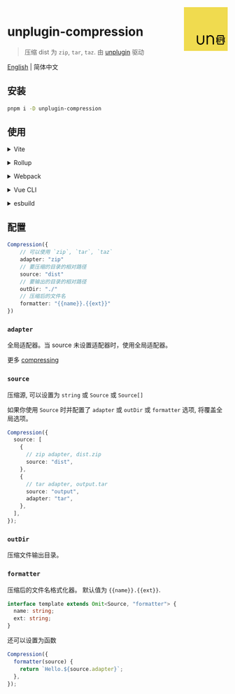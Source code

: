 <img src="./assets/logo.svg" alt="logo of vite-plugin-patch-env repository" width="100" height="100" align="right" />

# unplugin-compression

> 压缩 dist 为 `zip`, `tar`, `taz`. 由 [unplugin](https://github.com/unjs/unplugin) 驱动

[English](./README.md) | 简体中文

## 安装

```bash
pnpm i -D unplugin-compression
```

## 使用

<details>
<summary>Vite</summary><br>

```ts
// vite.config.ts
import Compression from "unplugin-compression/vite";

export default defineConfig({
  plugins: [
    Compression({
      /* options */
    }),
  ],
});
```

<br></details>

<details>
<summary>Rollup</summary><br>

```ts
// rollup.config.js
import Compression from "unplugin-compression/rollup";

export default {
  plugins: [
    Compression({
      /* options */
    }),
  ],
};
```

<br></details>

<details>
<summary>Webpack</summary><br>

```ts
// webpack.config.js
module.exports = {
  /* ... */
  plugins: [
    require("unplugin-compression/webpack")({
      /* options */
    }),
  ],
};
```

<br></details>

<details>
<summary>Vue CLI</summary><br>

```ts
// vue.config.js
module.exports = {
  configureWebpack: {
    plugins: [
      require("unplugin-compression/webpack")({
        /* options */
      }),
    ],
  },
};
```

<br></details>

<details>
<summary>esbuild</summary><br>

```ts
// esbuild.config.js
import { build } from "esbuild";

build({
  /* ... */
  plugins: [
    require("unplugin-compression/esbuild")({
      /* options */
    }),
  ],
});
```

<br></details>

## 配置

```ts
Compression({
    // 可以使用 `zip`, `tar`, `taz`
    adapter: "zip"
    // 要压缩的目录的相对路径
    source: "dist"
    // 要输出的目录的相对路径
    outDir: "./"
    // 压缩后的文件名
    formatter: "{{name}}.{{ext}}"
})
```

### `adapter`

全局适配器。当 source 未设置适配器时，使用全局适配器。

更多 [compressing](https://github.com/node-modules/compressing)

### `source`

压缩源, 可以设置为 `string` 或 `Source` 或 `Source[]`

如果你使用 `Source` 时并配置了 `adapter` 或 `outDir` 或 `formatter` 选项, 将覆盖全局选项。

```ts
Compression({
  source: [
    {
      // zip adapter, dist.zip
      source: "dist",
    },
    {
      // tar adapter, output.tar
      source: "output",
      adapter: "tar",
    },
  ],
});
```

### `outDir`

压缩文件输出目录。

### `formatter`

压缩后的文件名格式化器。 默认值为 `{{name}}.{{ext}}`.

```ts
interface template extends Omit<Source, "formatter"> {
  name: string;
  ext: string;
}
```

还可以设置为函数

```ts
Compression({
  formatter(source) {
    return `Hello.${source.adapter}`;
  },
});
```